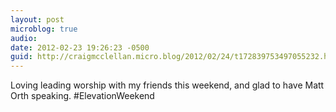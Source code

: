 ```yaml
---
layout: post
microblog: true
audio: 
date: 2012-02-23 19:26:23 -0500
guid: http://craigmcclellan.micro.blog/2012/02/24/t172839753497055232.html
---
```

Loving leading worship with my friends this weekend, and glad to have Matt Orth speaking. #ElevationWeekend
